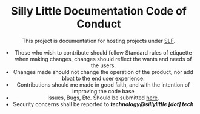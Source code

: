 <center>

# Silly Little Documentation Code of Conduct

This project is documentation for hosting projects under [SLF](https://github.com/kiyarose/SillyLittleFiles).

- Those who wish to contribute should follow Standard rules of etiquette when making changes, changes should reflect the wants and needs of the users.
- Changes made should not change the operation of the product, nor add bloat to the end user experience.
- Contributions should me made in good faith, and with the intention of improving the code base
- Issues, Bugs, Etc. Should be submitted [here](https://github.com/kiyarose/SillyLittleFiles/issues/new/choose).
- Security concerns shall be reported to **_technology@sillylittle \[dot] tech_**

</center>
